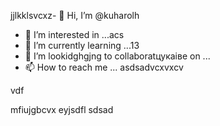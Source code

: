 jjlkklsvcxz- 👋 Hi, I’m @kuharolh
- 👀 I’m interested in ...acs
- 🌱 I’m currently learning ...13
- 💞️ I’m lookidghgjng to collaboratцукаівe on ...
- 📫 How to reach me ...
asdsadvcxvxcv
<!---
kuharolh/kuharolh is a ✨ special ✨ reposaitory because its `README.md` (this file) appears on your GitHub profile.d
You can click the Preview lindasvck to take a look at your changessaxzc.
--->vdf
mfiujgbcvx
eyjsdfl
sdsad
